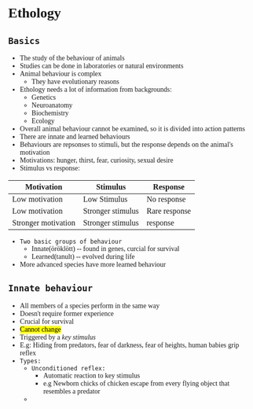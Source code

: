 <span style="font-family:'cascadia code'">

# Ethology

## `Basics`

- The study of the behaviour of animals
- Studies can be done in laboratories or natural environments
- Animal behaviour is complex
  - They have evolutionary reasons
- Ethology needs a lot of information from backgrounds:
  - Genetics
  - Neuroanatomy
  - Biochemistry
  - Ecology
- Overall animal behaviour cannot be examined, so it is divided into action patterns
- There are innate and learned behaviours
- Behaviours are repsonses to stimuli, but the response depends on the animal's motivation
- Motivations: hunger, thirst, fear, curiosity, sexual desire
- Stimulus vs response:

|Motivation|Stimulus|Response|
|-----|-----|-----|
|Low motivation|Low Stimulus|No response|
|Low motivation|Stronger stimulus|Rare response|
|Stronger motivation|Stronger stimulus|response|**

- `Two basic groups of behaviour`
  - Innate(öröklött) -- found in genes, curcial for survival
  - Learned(tanult) -- evolved during life
- More advanced species have more learned behaviour

## `Innate behaviour`
- All members of a species perform in the same way 
- Doesn't require former experience
- Crucial for survival
- <mark>Cannot change
- Triggered by a _key stimulus_
- E.g: Hiding from predators, fear of darkness, fear of heights, human babies grip reflex
- `Types:`
  - `Unconditioned reflex:`
    - Automatic reaction to key stimulus
    - e.g Newborn chicks of chicken escape from every flying object that resembles a predator
  - 

</span>